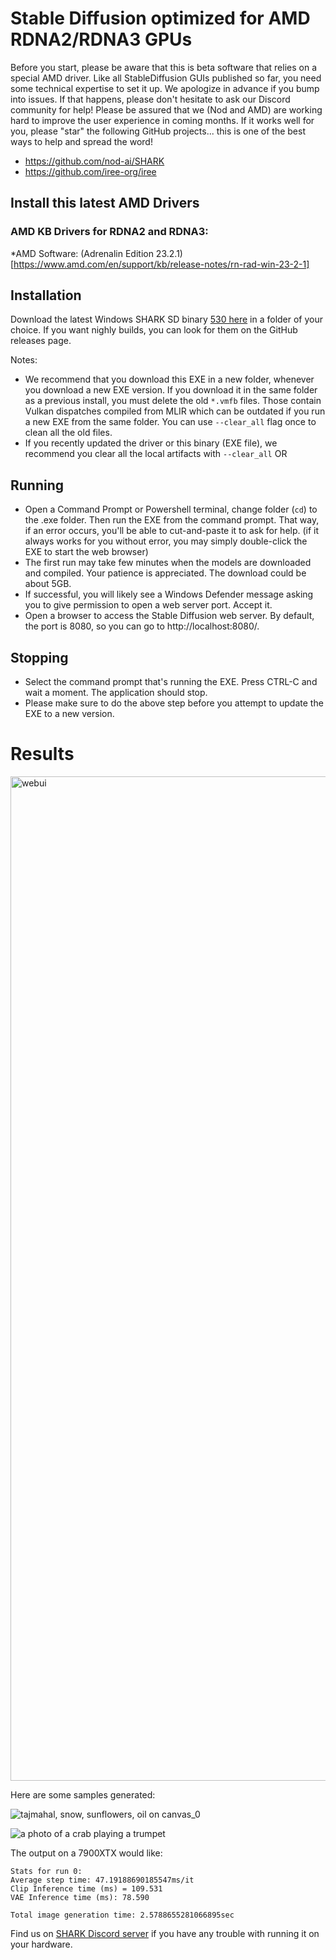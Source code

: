 # Stable Diffusion optimized for AMD RDNA2/RDNA3 GPUs

Before you start, please be aware that this is beta software that relies on a special AMD driver. Like all StableDiffusion GUIs published so far, you need some technical expertise to set it up. We apologize in advance if you bump into issues. If that happens, please don't hesitate to ask our Discord community for help! Please be assured that we (Nod and AMD) are working hard to improve the user experience in coming months.
If it works well for you, please "star" the following GitHub projects... this is one of the best ways to help and spread the word!

* https://github.com/nod-ai/SHARK
* https://github.com/iree-org/iree

## Install this latest AMD Drivers

### AMD KB Drivers for RDNA2 and RDNA3:

*AMD Software: (Adrenalin Edition 23.2.1) [https://www.amd.com/en/support/kb/release-notes/rn-rad-win-23-2-1] 

## Installation

Download the latest Windows SHARK SD binary [530 here](https://github.com/nod-ai/SHARK/releases/download/20230214.530/shark_sd_20230214_530.exe) in a folder of your choice. If you want nighly builds, you can look for them on the GitHub releases page.

Notes:
* We recommend that you download this EXE in a new folder, whenever you download a new EXE version. If you download it in the same folder as a previous install, you must delete the old `*.vmfb` files. Those contain Vulkan dispatches compiled from MLIR which can be outdated if you run a new EXE from the same folder. You can use `--clear_all` flag once to clean all the old files. 
* If you recently updated the driver or this binary (EXE file), we recommend you clear all the local artifacts with `--clear_all` OR 

## Running

* Open a Command Prompt or Powershell terminal, change folder (`cd`) to the .exe folder. Then run the EXE from the command prompt. That way, if an error occurs, you'll be able to cut-and-paste it to ask for help. (if it always works for you without error, you may simply double-click the EXE to start the web browser)
* The first run may take few minutes when the models are downloaded and compiled. Your patience is appreciated. The download could be about 5GB.
* If successful, you will likely see a Windows Defender message asking you to give permission to open a web server port. Accept it.
* Open a browser to access the Stable Diffusion web server. By default, the port is 8080, so you can go to http://localhost:8080/.

## Stopping

* Select the command prompt that's running the EXE. Press CTRL-C and wait a moment. The application should stop. 
* Please make sure to do the above step before you attempt to update the EXE to a new version.

# Results

<img width="1607" alt="webui" src="https://user-images.githubusercontent.com/74956/204939260-b8308bc2-8dc4-47f6-9ac0-f60b66edab99.png">


Here are some samples generated:

![tajmahal, snow, sunflowers, oil on canvas_0](https://user-images.githubusercontent.com/74956/204934186-141f7e43-6eb2-4e89-a99c-4704d20444b3.jpg)

![a photo of a crab playing a trumpet](https://user-images.githubusercontent.com/74956/204933258-252e7240-8548-45f7-8253-97647d38313d.jpg)


The output on a 7900XTX would like:

```shell 
Stats for run 0:
Average step time: 47.19188690185547ms/it
Clip Inference time (ms) = 109.531
VAE Inference time (ms): 78.590

Total image generation time: 2.5788655281066895sec
```

Find us on [SHARK Discord server](https://discord.gg/RUqY2h2s9u) if you have any trouble with running it on your hardware. 
